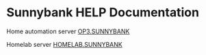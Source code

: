 # Sunnybank HELP Documentation

<p>Home automation server <a href="OPI3.SUNNYBANK"> OP3.SUNNYBANK </a>
<p>Homelab server <a href="HOMELAB.SUNNYBANK"> HOMELAB.SUNNYBANK </a>
